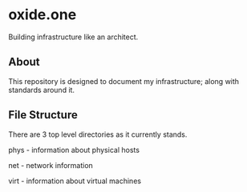 # oxide.one

Building infrastructure like an architect.

## About

This repository is designed to document my infrastructure; along with standards around it.

## File Structure

There are 3 top level directories as it currently stands.

phys - information about physical hosts

net - network information

virt - information about virtual machines
